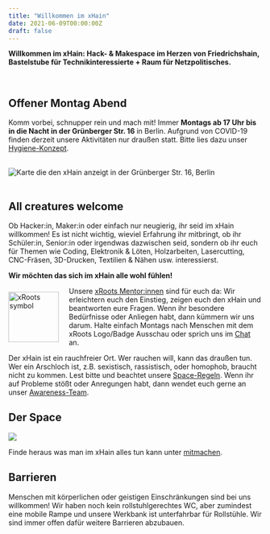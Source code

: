 ```yaml
---
title: "Willkommen im xHain"
date: 2021-06-09T00:00:00Z
draft: false
---
```


**Willkommen im xHain: Hack- & Makespace im Herzen von Friedrichshain, Bastelstube für Technikinteressierte + Raum für Netzpolitisches.**

<br clear="all">

## Offener Montag Abend

Komm vorbei, schnupper rein und mach mit! Immer **Montags ab 17 Uhr bis in die Nacht in der Grünberger Str. 16** in Berlin. Aufgrund von COVID-19 finden derzeit unsere Aktivitäten nur draußen statt. Bitte lies dazu unser <a href="https://wiki.x-hain.de/de/xHain/hygiene-konzept" target="_blank">Hygiene-Konzept</a>.

<br clear="all">

<div id="map"><noscript><img src="/images/location-map.jpg" alt="Karte die den xHain anzeigt in der Grünberger Str. 16, Berlin" /></noscript></div>

<br clear="all">

## All creatures welcome

Ob Hacker:in, Maker:in oder einfach nur neugierig, ihr seid im xHain willkommen! Es ist nicht wichtig, wieviel Erfahrung ihr mitbringt, ob ihr Schüler:in, Senior:in oder irgendwas dazwischen seid, sondern ob ihr euch für Themen wie Coding, Elektronik & Löten, Holzarbeiten, Lasercutting, CNC-Fräsen, 3D-Drucken, Textilien & Nähen usw. interessierst.

**Wir möchten das sich im xHain alle wohl fühlen!**

<a href="https://wiki.x-hain.de/de/xHain/xRoots" target="_blank"><img alt="xRoots symbol" src="/images/logo/xroots.png" style="float: left; padding: 10px 20px 0 0; width: 100px; height: auto;" /></a>

Unsere <a href="https://wiki.x-hain.de/de/xHain/xRoots" target="_blank">xRoots Mentor:innen</a> sind für euch da: Wir erleichtern euch den Einstieg, zeigen euch den xHain und beantworten eure Fragen. Wenn ihr besondere Bedürfnisse oder Anliegen habt, dann kümmern wir uns darum. Halte einfach Montags nach Menschen mit dem xRoots Logo/Badge Ausschau oder sprich uns im <a href="https://chat.x-hain.de" target="_blank">Chat</a> an.

Der xHain ist ein rauchfreier Ort. Wer rauchen will, kann das draußen tun. Wer ein Arschloch ist, z.B. sexistisch, rassistisch, oder homophob, braucht nicht zu kommen. Lest bitte und beachtet unsere <a href="https://wiki.x-hain.de/de/xHain/spacerules" target="_blank">Space-Regeln</a>. Wenn ihr auf Probleme stößt oder Anregungen habt, dann wendet euch gerne an unser <a href="https://wiki.x-hain.de/de/xHain/Awareness-Team" target="_blank">Awareness-Team</a>.

## Der Space

![](/images/space-map.png)

Finde heraus was man im xHain alles tun kann unter [mitmachen](/de/participate).

## Barrieren

Menschen mit körperlichen oder geistigen Einschränkungen sind bei uns willkommen! Wir haben noch kein rollstuhlgerechtes WC, aber zumindest eine mobile Rampe und unsere Werkbank ist unterfahrbar für Rollstühle. Wir sind immer offen dafür weitere Barrieren abzubauen.
